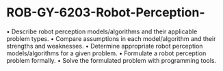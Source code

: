 # ROB-GY-6203-Robot-Perception-
• Describe robot perception models/algorithms and their applicable problem types. 
• Compare assumptions in each model/algorithm and their strengths and weaknesses. 
• Determine appropriate robot perception models/algorithms for a given problem. 
• Formulate a robot perception problem formally. 
• Solve the formulated problem with programming tools.
